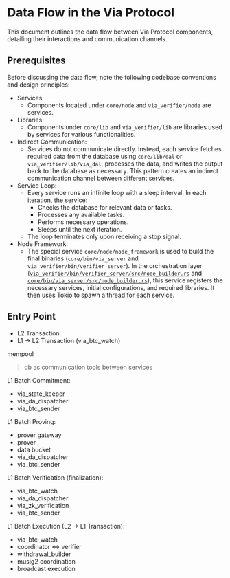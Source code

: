 # Data Flow in the Via Protocol

This document outlines the data flow between Via Protocol components, detailing their interactions and communication
channels.

## Prerequisites

Before discussing the data flow, note the following codebase conventions and design principles:

- Services:
  - Components located under `core/node` and `via_verifier/node` are services.
- Libraries:
  - Components under `core/lib` and `via_verifier/lib` are libraries used by services for various functionalities.
- Indirect Communication:
  - Services do not communicate directly. Instead, each service fetches required data from the database using
    `core/lib/dal` or `via_verifier/lib/via_dal`, processes the data, and writes the output back to the database as
    necessary. This pattern creates an indirect communication channel between different services.
- Service Loop:
  - Every service runs an infinite loop with a sleep interval. In each iteration, the service:
    - Checks the database for relevant data or tasks.
    - Processes any available tasks.
    - Performs necessary operations.
    - Sleeps until the next iteration.
  - The loop terminates only upon receiving a stop signal.
- Node Framework:
  - The special service `core/node/node_framework` is used to build the final binaries (`core/bin/via_server` and
    `via_verifier/bin/verifier_server`). In the orchestration layer
    ([`via_verifier/bin/verifier_server/src/node_builder.rs`](../../via_verifier/bin/verifier_server/src/node_builder.rs)
    and [`core/bin/via_server/src/node_builder.rs`](../../core/bin/via_server/src/node_builder.rs)), this service
    registers the necessary services, initial configurations, and required libraries. It then uses Tokio to spawn a
    thread for each service.

## Entry Point

- L2 Transaction
- L1 -> L2 Transaction (via_btc_watch)

mempool

> db as communication tools between services

L1 Batch Commitment:

- via_state_keeper
- via_da_dispatcher
- via_btc_sender

L1 Batch Proving:

- prover gateway
- prover
- data bucket
- via_da_dispatcher
- via_btc_sender

L1 Batch Verification (finalization):

- via_btc_watch
- via_da_dispatcher
- via_zk_verification
- via_btc_sender

L1 Batch Execution (L2 -> L1 Transaction):

- via_btc_watch
- coordinator <=> verifier
- withdrawal_builder
- musig2 coordination
- broadcast execution
